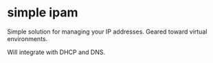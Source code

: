 simple ipam
===========

Simple solution for managing your IP addresses. Geared toward virtual environments.

Will integrate with DHCP and DNS.

